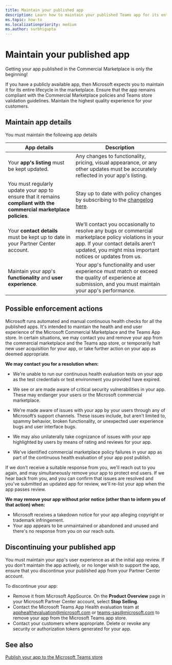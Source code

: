 ```yaml
---
title: Maintain your published app
description: Learn how to maintain your published Teams app for its entire lifecycle in the marketplace.
ms.topic: how-to
ms.localizationpriority: medium
ms.author: surbhigupta
---
```


# Maintain your published app

Getting your app published in the Commercial Marketplace is only the beginning!

If you have a publicly available app, then Microsoft expects you to maintain it for its entire lifecycle in the marketplace. Ensure that the app remains compliant with the Commercial Marketplace policies and Teams store validation guidelines. Maintain the highest quality experience for your customers.

## Maintain app details

You must maintain the following app details

| App details | Description |
|---|---|
| Your **app's listing** must be kept updated. | Any changes to functionality, pricing, visual appearance, or any other updates must be accurately reflected in your app's listing. |
| You must regularly update your app to ensure that it remains **compliant with the commercial marketplace policies**. | Stay up to date with policy changes by subscribing to the [changelog here](/legal/marketplace/offer-policies-change-history). |
| Your **contact details** must be kept up to date in your Partner Center account. | We'll contact you occasionally to resolve any bugs or commercial marketplace policy violations in your app. If your contact details aren't updated, you might miss important notices or updates from us. |
| Maintain your app's **functionality** and **user experience**. | Your app's functionality and user experience must match or exceed the quality of experience at submission, and you must maintain your app's performance. |

## Possible enforcement actions

Microsoft runs automated and manual continuous health checks for all the published apps. It's intended to maintain the health and end user experience of the Microsoft Commercial Marketplace and the Teams App store. In certain situations, we may contact you and remove your app from the commercial marketplace and the Teams app store, or temporarily halt new user acquisition for your app, or take further action on your app as deemed appropriate.

**We may contact you for a resolution when:**

* We're unable to run our continuous health evaluation tests on your app as the test credentials or test environment you provided have expired.

* We see or are made aware of critical security vulnerabilities in your app. These may endanger your users or the Microsoft commercial marketplace.

* We're made aware of issues with your app by your users through any of Microsoft’s support channels. These issues include, but aren't limited to, spammy behavior, broken functionality, or unexpected user experience bugs and user interface bugs.

* We may also unilaterally take cognizance of issues with your app highlighted by users by means of rating and reviews for your app.

* We've identified commercial marketplace policy failures in your app as part of the continuous health evaluation of your app post publish.

If we don't receive a suitable response from you, we'll reach out to you again, and may simultaneously remove your app to protect end users. If we hear back from you, and you can confirm that issues are resolved and you've submitted an updated app for review, we'll re-list your app when the app passes review.

**We may remove your app without prior notice (other than to inform you of that action) when:**

* Microsoft receives a takedown notice for your app alleging copyright or trademark infringement.
* Your app appears to be unmaintained or abandoned and unused and there's no response from you on our reach outs.

## Discontinuing your published app

You must maintain your app's user experience as at the initial app review. If you don't maintain the app actively, or no longer wish to support the app, ensure that you discontinue your published app from your Partner Center account.

To discontinue your app:

* Remove it from Microsoft AppSource. On the **Product Overview** page in your Microsoft Partner Center account, select **Stop Selling**.
* Contact the Microsoft Teams App Health evaluation team at [apphealthevaluation@microsoft.com](mailto:apphealthevaluation@microsoft.com) or [teams-sas@microsoft.com](mailto:teams-sas@microsoft.com) to remove your app from the Microsoft Teams app store.
* Contact your customers where appropriate. Delete or revoke any security or authorization tokens generated for your app.

## See also

[Publish your app to the Microsoft Teams store](appsource/publish.md)
